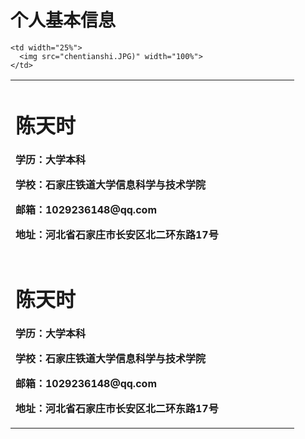 <table border="0">
  <tr>
    <h1>个人基本信息</h1>
    <td width="75%">
      <h1>陈天时</h1>
      <p><b>学历：大学本科</b></p>
      <p><b>学校：石家庄铁道大学信息科学与技术学院</b></p>
      <p><b>邮箱：1029236148@qq.com</b></p>
      <p><b>地址：河北省石家庄市长安区北二环东路17号</b></p>
    </td>

    <td width="25%">
      <img src="chentianshi.JPG)" width="100%">  
    </td>
  </tr>
  
  <tr>
  <td width="75%">
      <h1>陈天时</h1>
      <p><b>学历：大学本科</b></p>
      <p><b>学校：石家庄铁道大学信息科学与技术学院</b></p>
      <p><b>邮箱：1029236148@qq.com</b></p>
      <p><b>地址：河北省石家庄市长安区北二环东路17号</b></p>
    </td>
  
  </tr>
  
  
  
</table>
